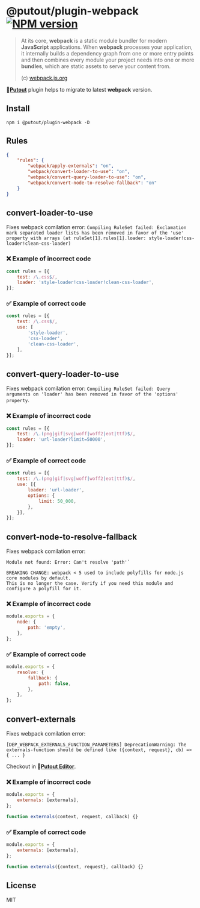 # @putout/plugin-webpack [![NPM version][NPMIMGURL]][NPMURL]

[NPMIMGURL]: https://img.shields.io/npm/v/@putout/plugin-webpack.svg?style=flat&longCache=true
[NPMURL]: https://npmjs.org/package/@putout/plugin-webpack"npm"

> At its core, **webpack** is a static module bundler for modern **JavaScript** applications. When **webpack** processes your application, it internally builds a dependency graph from one or more entry points and then combines every module your project needs into one or more **bundles**, which are static assets to serve your content from.
>
> (c) [webpack.js.org](https://webpack.js.org/)

🐊[**Putout**](https://github.com/coderaiser/putout) plugin helps to migrate to latest **webpack** version.

## Install

```
npm i @putout/plugin-webpack -D
```

## Rules

```json
{
    "rules": {
        "webpack/apply-externals": "on",
        "webpack/convert-loader-to-use": "on",
        "webpack/convert-query-loader-to-use": "on",
        "webpack/convert-node-to-resolve-fallback": "on"
    }
}
```

## convert-loader-to-use

Fixes webpack comilation error: `Compiling RuleSet failed: Exclamation mark separated loader lists has been removed in favor of the 'use' property with arrays (at ruleSet[1].rules[1].loader: style-loader!css-loader!clean-css-loader)`

### ❌ Example of incorrect code

```js
const rules = [{
    test: /\.css$/,
    loader: 'style-loader!css-loader!clean-css-loader',
}];
```

### ✅ Example of correct code

```js
const rules = [{
    test: /\.css$/,
    use: [
        'style-loader',
        'css-loader',
        'clean-css-loader',
    ],
}];
```

## convert-query-loader-to-use

Fixes webpack comilation error: `Compiling RuleSet failed: Query arguments on 'loader' has been removed in favor of the 'options' property`.

### ❌ Example of incorrect code

```js
const rules = [{
    test: /\.(png|gif|svg|woff|woff2|eot|ttf)$/,
    loader: 'url-loader?limit=50000',
}];
```

### ✅ Example of correct code

```js
const rules = [{
    test: /\.(png|gif|svg|woff|woff2|eot|ttf)$/,
    use: [{
        loader: 'url-loader',
        options: {
            limit: 50_000,
        },
    }],
}];
```

## convert-node-to-resolve-fallback

Fixes webpack comilation error:

```
Module not found: Error: Can't resolve 'path'`

BREAKING CHANGE: webpack < 5 used to include polyfills for node.js core modules by default.
This is no longer the case. Verify if you need this module and configure a polyfill for it.
```

### ❌ Example of incorrect code

```js
module.exports = {
    node: {
        path: 'empty',
    },
};
```

### ✅ Example of correct code

```js
module.exports = {
    resolve: {
        fallback: {
            path: false,
        },
    },
};
```

## convert-externals

Fixes webpack comilation error:

```
[DEP_WEBPACK_EXTERNALS_FUNCTION_PARAMETERS] DeprecationWarning: The externals-function should be defined like ({context, request}, cb) => { ... }
```

Checkout in 🐊[**Putout Editor**](https://putout.cloudcmd.io/#/gist/23655fb64dcffb452f4b3a9f25ef3efd/6d0bc56cb4f0a439e26e6698694399918dd51a13).

### ❌ Example of incorrect code

```js
module.exports = {
    externals: [externals],
};

function externals(context, request, callback) {}
```

### ✅ Example of correct code

```js
module.exports = {
    externals: [externals],
};

function externals({context, request}, callback) {}
```

## License

MIT
